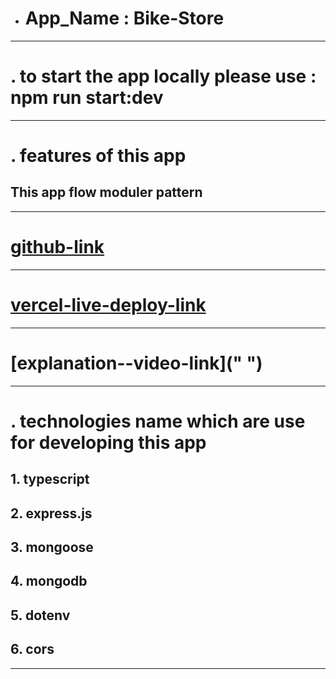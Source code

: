 - # App_Name : Bike-Store

---

# . to start the app locally please use : npm run start:dev

---

# . features of this app

## This app flow moduler pattern

---

# [github-link](https://github.com/shahin2525/bike-store)

---

# [vercel-live-deploy-link](https://bike-store-ashy.vercel.app/)

---

# [explanation--video-link](" ")

---

# . technologies name which are use for developing this app

## 1. typescript

## 2. express.js

## 3. mongoose

## 4. mongodb

## 5. dotenv

## 6. cors

---
